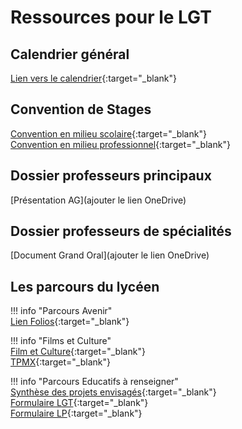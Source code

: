 # Ressources pour le LGT

## Calendrier général

[Lien vers le calendrier](https://ecmorlaix.sharepoint.com/:x:/s/lndm-conseildedirection/EQil5wh2XvBCnJ4KE8ppE_wB0vSHOxfiHWJrtOFLHC5QqA?e=KNeXVQ){:target="_blank"}

## Convention de Stages

[Convention en milieu scolaire](https://ecmorlaix.sharepoint.com/:b:/s/lndm-conseildedirection/EU6jrkmz4WVBsdOSIc7s4tAB1bxkYNy1T5A0FHM2nKJe4w?e=2HZUaU){:target="_blank"}  
[Convention en milieu professionnel](https://ecmorlaix.sharepoint.com/:b:/s/lndm-conseildedirection/Ebn-w0CpfNFDnWP_ZXV2_aQBaqYlcK9d754zwfU7hv1MkQ?e=u78Gew){:target="_blank"}  


    
## Dossier professeurs principaux 

[Présentation AG](ajouter le lien OneDrive)


## Dossier professeurs de spécialités

[Document Grand Oral](ajouter le lien OneDrive)

## Les parcours du lycéen  

!!! info "Parcours Avenir"  
    [Lien Folios](https://folios.onisep.fr/){:target="_blank"}  

!!! info "Films et Culture"  
    [Film et Culture](https://ecmorlaix.sharepoint.com/:b:/s/lndm-conseildedirection/Efz_mC4k2q9KiIOeJ_HGAtkBA50u1-mHRcdIeIUuJwiQTg?e=dLhXeH){:target="_blank"}  
    [TPMX](https://ecmorlaix.sharepoint.com/:b:/s/lndm-conseildedirection/EUf9RwM1sI5KrB0nXqabN_gBFYVLCZua1wssj4PA__9Ydw?e=fEalPA){:target="_blank"}  

!!! info "Parcours Educatifs à renseigner"  
    [Synthèse des projets envisagés](https://ecmorlaix.sharepoint.com/:x:/r/sites/lndm-conseildedirection/_layouts/15/Doc.aspx?sourcedoc=%7B502E9AD0-3A6B-483A-951A-248CD6BC38C5%7D&file=2024-2025_Projets_educatifs_envisage%CC%81s%202024-07-04%2012_25_47.xlsx&action=default&mobileredirect=true&wdsle=0){:target="_blank"}  
    [Formulaire LGT](https://ecmorlaix.sharepoint.com/:x:/r/sites/lndm-conseildedirection/Documents%20partages/2024-2025%20-%20Documents%20Ressources/PROJETS%20%C3%89DUCATIFS/Formulaire_aide_recensement_PROJETS_EDUCATIFS_2024-2025_LGT%202024-07-04%2012_26_12.xlsx?d=w25712bab00c54aa1a8965fb076fd15ab&csf=1&web=1&e=fN3L74){:target="_blank"}  
    [Formulaire LP](https://ecmorlaix.sharepoint.com/:x:/r/sites/lndm-conseildedirection/Documents%20partages/2024-2025%20-%20Documents%20Ressources/PROJETS%20%C3%89DUCATIFS/Formulaire_aide_recensement_PROJETS_EDUCATIFS_2024-2025_LP%202024-07-04%2012_26_23.xlsx?d=wf0da3c56d9414328b9e04a2ea6101c7b&csf=1&web=1&e=FnlVit){:target="_blank"}  


